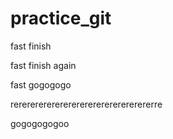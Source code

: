 # practice_git

fast finish

fast finish again

fast gogogogo

rerererererererererererererererererre

gogogogogoo

